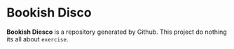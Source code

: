 # Bookish Disco

**Bookish Diesco** is a repository generated by Github. This project do nothing its all about `exercise`.